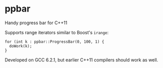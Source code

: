 # ppbar
Handy progress bar for C++11

Supports range iterators similar to Boost's `irange`:

    for (int k : ppbar::ProgressBar(0, 100, 1) {
      doWork(k);
    }
    
Developed on GCC 6.2.1, but earlier C++11 compilers should work as well.
